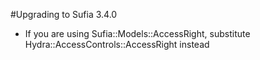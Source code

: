 #Upgrading to Sufia 3.4.0

* If you are using Sufia::Models::AccessRight, substitute Hydra::AccessControls::AccessRight instead
